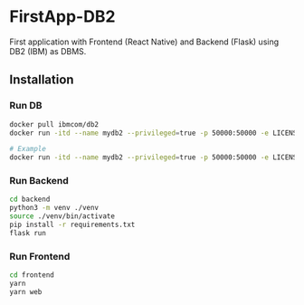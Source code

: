 # FirstApp-DB2

First application with Frontend (React Native) and Backend (Flask) using DB2 (IBM) as DBMS.

## Installation

### Run DB

```BASH
docker pull ibmcom/db2
docker run -itd --name mydb2 --privileged=true -p 50000:50000 -e LICENSE=accept -e DB2INST1_PASSWORD=<choose an instance password> -e DBNAME=testdb -v <db storage dir>:/database ibmcom/db2

# Example
docker run -itd --name mydb2 --privileged=true -p 50000:50000 -e LICENSE=accept -e DB2INST1_PASSWORD=hola -e DBNAME=testdb -v /home/grivas/work/TC3005B/database:/database ibmcom/db2
```

### Run Backend

```BASH
cd backend
python3 -m venv ./venv
source ./venv/bin/activate
pip install -r requirements.txt
flask run
```

### Run Frontend

```BASH
cd frontend
yarn
yarn web
```
